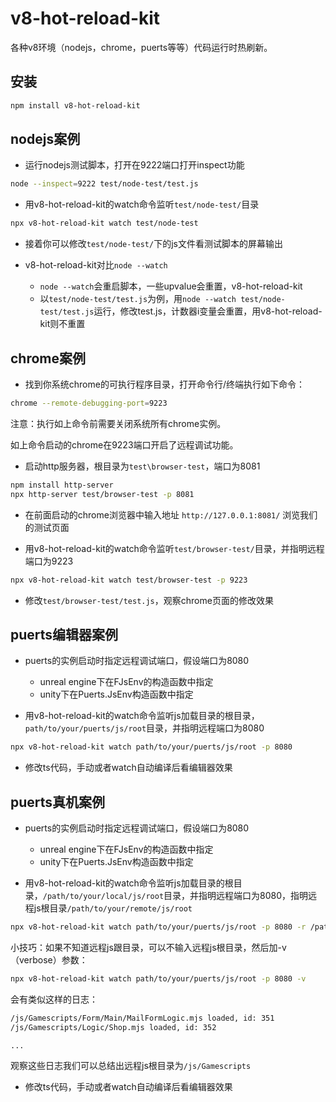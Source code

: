 # v8-hot-reload-kit

各种v8环境（nodejs，chrome，puerts等等）代码运行时热刷新。

## 安装

```bash
npm install v8-hot-reload-kit
```

## nodejs案例

* 运行nodejs测试脚本，打开在9222端口打开inspect功能

```bash
node --inspect=9222 test/node-test/test.js
```

* 用v8-hot-reload-kit的watch命令监听`test/node-test/`目录

```bash
npx v8-hot-reload-kit watch test/node-test
```

* 接着你可以修改`test/node-test/`下的js文件看测试脚本的屏幕输出

* v8-hot-reload-kit对比`node --watch`

  - `node --watch`会重启脚本，一些upvalue会重置，v8-hot-reload-kit
  - 以`test/node-test/test.js`为例，用`node --watch test/node-test/test.js`运行，修改test.js，计数器i变量会重置，用v8-hot-reload-kit则不重置

## chrome案例

* 找到你系统chrome的可执行程序目录，打开命令行/终端执行如下命令：

```bash
chrome --remote-debugging-port=9223
```

注意：执行如上命令前需要关闭系统所有chrome实例。

如上命令启动的chrome在9223端口开启了远程调试功能。

* 启动http服务器，根目录为`test\browser-test`，端口为8081

```bash
npm install http-server
npx http-server test/browser-test -p 8081
```

* 在前面启动的chrome浏览器中输入地址 `http://127.0.0.1:8081/` 浏览我们的测试页面

* 用v8-hot-reload-kit的watch命令监听`test/browser-test/`目录，并指明远程端口为9223

```bash
npx v8-hot-reload-kit watch test/browser-test -p 9223
```

* 修改`test/browser-test/test.js`，观察chrome页面的修改效果

## puerts编辑器案例

* puerts的实例启动时指定远程调试端口，假设端口为8080
  - unreal engine下在FJsEnv的构造函数中指定
  - unity下在Puerts.JsEnv构造函数中指定

* 用v8-hot-reload-kit的watch命令监听js加载目录的根目录，`path/to/your/puerts/js/root`目录，并指明远程端口为8080

```bash
npx v8-hot-reload-kit watch path/to/your/puerts/js/root -p 8080
```

* 修改ts代码，手动或者watch自动编译后看编辑器效果

## puerts真机案例

* puerts的实例启动时指定远程调试端口，假设端口为8080
  - unreal engine下在FJsEnv的构造函数中指定
  - unity下在Puerts.JsEnv构造函数中指定

* 用v8-hot-reload-kit的watch命令监听js加载目录的根目录，`/path/to/your/local/js/root`目录，并指明远程端口为8080，指明远程js根目录`/path/to/your/remote/js/root`

```bash
npx v8-hot-reload-kit watch path/to/your/puerts/js/root -p 8080 -r /path/to/your/remote/js/root
```

小技巧：如果不知道远程js跟目录，可以不输入远程js根目录，然后加-v （verbose）参数：

```bash
npx v8-hot-reload-kit watch path/to/your/puerts/js/root -p 8080 -v
```

会有类似这样的日志：

```bash
/js/Gamescripts/Form/Main/MailFormLogic.mjs loaded, id: 351
/js/Gamescripts/Logic/Shop.mjs loaded, id: 352

...

```

观察这些日志我们可以总结出远程js根目录为`/js/Gamescripts`

* 修改ts代码，手动或者watch自动编译后看编辑器效果
